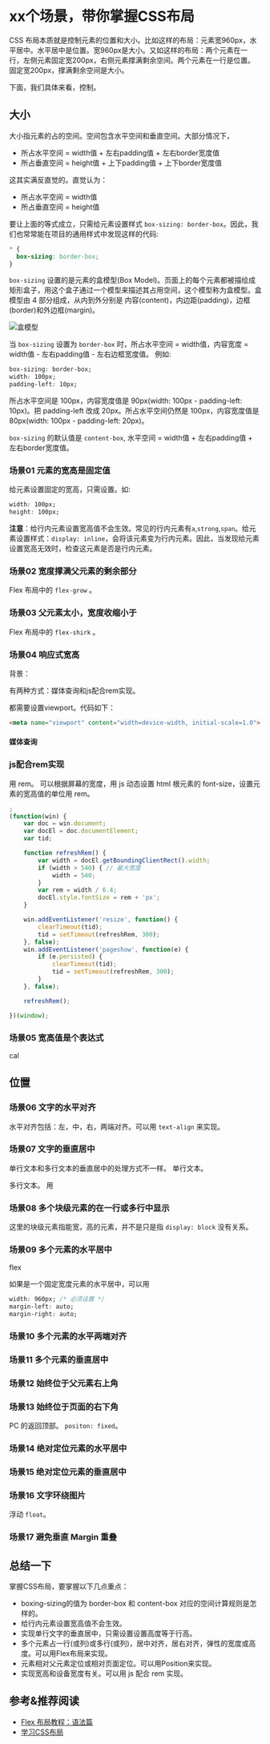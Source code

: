 # xx个场景，带你掌握CSS布局
CSS 布局本质就是控制元素的位置和大小。比如这样的布局：元素宽960px，水平居中。水平居中是位置。宽960px是大小。又如这样的布局：两个元素在一行，左侧元素固定宽200px，右侧元素撑满剩余空间。两个元素在一行是位置。固定宽200px，撑满剩余空间是大小。

下面，我们具体来看，控制。

## 大小
大小指元素的占的空间。空间包含水平空间和垂直空间。大部分情况下，
* 所占水平空间 = width值 + 左右padding值 + 左右border宽度值
* 所占垂直空间 = height值 + 上下padding值 + 上下border宽度值

这其实满反直觉的。直觉认为：
* 所占水平空间 = width值
* 所占垂直空间 = height值

要让上面的等式成立，只需给元素设置样式 `box-sizing: border-box`。因此，我们也常常能在项目的通用样式中发现这样的代码:
```css
* {
  box-sizing: border-box;
}
```

`box-sizing` 设置的是元素的盒模型(Box Model)。页面上的每个元素都被描绘成矩形盒子，用这个盒子通过一个模型来描述其占用空间，这个模型称为盒模型。盒模型由 4 部分组成，从内到外分别是 内容(content)，内边距(padding)，边框(border)和外边框(margin)。

![盒模型](box-model.png)

当 `box-sizing` 设置为 `border-box` 时，所占水平空间 = width值，内容宽度 = width值 - 左右padding值 - 左右边框宽度值。 例如: 
```css
box-sizing: border-box;
width: 100px;
padding-left: 10px;
```

所占水平空间是 100px，内容宽度值是 90px(width: 100px - padding-left: 10px)。把 padding-left 改成 20px。所占水平空间仍然是 100px，内容宽度值是 80px(width: 100px - padding-left: 20px)。

`box-sizing` 的默认值是 `content-box`, 水平空间 = width值 + 左右padding值 + 左右border宽度值。

### 场景01 元素的宽高是固定值
给元素设置固定的宽高，只需设置。如: 
```css
width: 100px;
height: 100px;
```

**注意**：给行内元素设置宽高值不会生效。常见的行内元素有`a`,`strong`,`span`。给元素设置样式：`display: inline`，会将该元素变为行内元素。因此，当发现给元素设置宽高无效时，检查这元素是否是行内元素。

### 场景02 宽度撑满父元素的剩余部分
Flex 布局中的 `flex-grow` 。

### 场景03 父元素太小，宽度收缩小于
Flex 布局中的 `flex-shirk` 。


### 场景04 响应式宽高
背景：

有两种方式：媒体查询和js配合rem实现。

都需要设置viewport。代码如下：
```html
<meta name="viewport" content="width=device-width, initial-scale=1.0">
```

#### 媒体查询

### js配合rem实现

用 rem。
可以根据屏幕的宽度，用 js 动态设置 html 根元素的 font-size，设置元素的宽高值的单位用 rem。

```js
;
(function(win) {
    var doc = win.document;
    var docEl = doc.documentElement;
    var tid;

    function refreshRem() {
        var width = docEl.getBoundingClientRect().width;
        if (width > 540) { // 最大宽度
            width = 540;
        }
        var rem = width / 6.4; 
        docEl.style.fontSize = rem + 'px';
    }

    win.addEventListener('resize', function() {
        clearTimeout(tid);
        tid = setTimeout(refreshRem, 300);
    }, false);
    win.addEventListener('pageshow', function(e) {
        if (e.persisted) {
            clearTimeout(tid);
            tid = setTimeout(refreshRem, 300);
        }
    }, false);

    refreshRem();

})(window);
```

### 场景05 宽高值是个表达式
cal

## 位置
### 场景06 文字的水平对齐
水平对齐包括：左，中，右，两端对齐。可以用 `text-align` 来实现。

### 场景07 文字的垂直居中
单行文本和多行文本的垂直居中的处理方式不一样。
单行文本。

多行文本。 用

### 场景08 多个块级元素的在一行或多行中显示
这里的块级元素指能宽，高的元素，并不是只是指 `display: block` 没有关系。


### 场景09 多个元素的水平居中

flex

如果是一个固定宽度元素的水平居中，可以用 
```css
width: 960px; /* 必须设置 */
margin-left: auto;
margin-right: auto;
```

### 场景10 多个元素的水平两端对齐

### 场景11 多个元素的垂直居中

### 场景12 始终位于父元素右上角

### 场景13 始终位于页面的右下角
PC 的返回顶部。 `positon: fixed`。

### 场景14 绝对定位元素的水平居中

### 场景15 绝对定位元素的垂直居中

### 场景16 文字环绕图片
浮动 `float`。

### 场景17 避免垂直 Margin 重叠


## 总结一下
掌握CSS布局，要掌握以下几点重点：
* boxing-sizing的值为 border-box 和 content-box 对应的空间计算规则是怎样的。
* 给行内元素设置宽高值不会生效。
* 实现单行文字的垂直居中，只需设置设置高度等于行高。
* 多个元素占一行(或列)或多行(或列)，居中对齐，居右对齐，弹性的宽度或高度。可以用Flex布局来实现。
* 元素相对父元素定位或相对页面定位。可以用Position来实现。
* 实现宽高和设备宽度有关。可以用 js 配合 rem 实现。

## 参考&推荐阅读
* [Flex 布局教程：语法篇](http://www.ruanyifeng.com/blog/2015/07/flex-grammar.html)
* [学习CSS布局](http://zh.learnlayout.com/)
